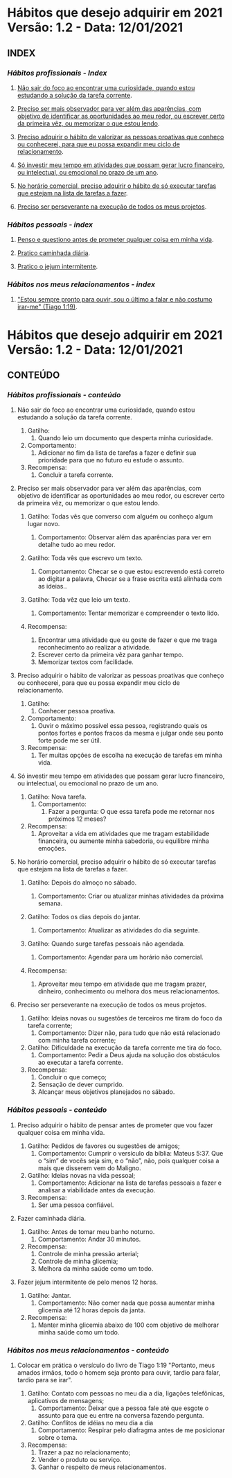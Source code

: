 # **Hábitos que desejo adquirir em 2021 Versão: 1.2 - Data: 12/01/2021**

## **INDEX**

### _Hábitos profissionais - Index_

1. [Não sair do foco ao encontrar uma curiosidade, quando estou estudando a solução da  tarefa corrente](#profissionais_1).

2. [Preciso ser mais observador para ver além das aparências, com objetivo de identificar as oportunidades ao meu redor, ou escrever certo da primeira vêz, ou memorizar o que estou lendo](#profissionais_2).

3. [Preciso adquirir o hábito de valorizar as pessoas proativas que conheço ou conhecerei, para que eu possa expandir meu ciclo de relacionamento](#profissionais_3).

4. [Só investir meu tempo em atividades que possam gerar lucro financeiro, ou intelectual, ou emocional no prazo de um ano](#profissionais_4).

5. [No horário comercial, preciso adquirir o hábito de só executar tarefas que estejam  na lista de tarefas a fazer](#profissionais_5).

6. [Preciso ser perseverante na execução de todos os meus projetos](#profissionais_6).

### _Hábitos pessoais - index_

1. [Penso e questiono antes de prometer qualquer coisa em minha vida](#pessoais_1).

2. [Pratico caminhada diária](#pessoais_2).

3. [Pratico o jejum intermitente](#pessoais_3).

### _Hábitos nos meus relacionamentos - index_

1. ["Estou sempre pronto para ouvir, sou o último a falar e não costumo irar-me" (Tiago 1:19)](#relacionamentos_1).

# **Hábitos que desejo adquirir em 2021 Versão: 1.2 - Data: 12/01/2021**

## **CONTEÚDO**

### _Hábitos profissionais - conteúdo_

1. Não sair do foco ao encontrar uma curiosidade, quando estou estudando a solução da  tarefa corrente.<span id="profissionais_1"><span>
   1. Gatilho:
      1. Quando leio um documento que desperta minha curiosidade.
   2. Comportamento:
      1. Adicionar no fim da lista de tarefas a fazer e definir sua prioridade para que no futuro eu estude o assunto.
   3. Recompensa:
      1. Concluir a tarefa corrente.

2. Preciso ser mais observador para ver além das aparências, com objetivo de identificar as oportunidades ao meu redor, ou escrever certo da primeira vêz, ou memorizar o que estou lendo.<span id="profissionais_2"><span>
   1. Gatilho: Todas vês que converso com alguém ou conheço algum lugar novo.
      1. Comportamento: Observar além das aparências para ver em detalhe tudo ao meu redor.

   2. Gatilho: Toda vês que escrevo um texto.
      1. Comportamento: Checar se o que estou escrevendo está correto ao digitar a palavra, Checar se a frase escrita está alinhada com as ideias..

   3. Gatilho: Toda vêz que leio um texto.
      1. Comportamento: Tentar memorizar e compreender o texto lido.

   4. Recompensa:
      1. Encontrar uma atividade que eu goste de fazer e que me traga reconhecimento ao realizar a atividade.
      2. Escrever certo da primeira vêz para ganhar tempo.
      3. Memorizar textos com facilidade.

3. Preciso adquirir o hábito de valorizar as pessoas proativas que conheço ou conhecerei, para que eu possa expandir meu ciclo de relacionamento. <span id="profissionais_3"><span>
   1. Gatilho:
      1. Conhecer pessoa proativa.
   2. Comportamento:
      1. Ouvir o máximo possível essa pessoa, registrando quais os pontos fortes e pontos fracos da mesma e julgar onde seu ponto forte pode me ser útil.
   3. Recompensa:
      1. Ter muitas opções de escolha na execução de tarefas em minha vida.

4. Só investir meu tempo em atividades que possam gerar lucro financeiro, ou intelectual, ou emocional no prazo de um ano. <span id="profissionais_4"><span>
   1. Gatilho: Nova tarefa.
      1. Comportamento:
         1. Fazer a pergunta: O que essa tarefa pode me retornar nos próximos 12 meses?
   2. Recompensa:
      1. Aproveitar a vida em atividades que me tragam estabilidade financeira, ou  aumente minha sabedoria, ou equilibre minha emoções.

5. No horário comercial, preciso adquirir o hábito de só executar tarefas que estejam  na lista de tarefas a fazer. <span id="profissionais_5"><span>
   1. Gatilho: Depois do almoço no sábado.
      1. Comportamento: Criar ou atualizar minhas atividades da próxima semana.

   2. Gatilho: Todos os dias depois do jantar.
      1. Comportamento: Atualizar as atividades do dia seguinte.

   3. Gatilho: Quando surge tarefas pessoais não agendada.
      1. Comportamento: Agendar para um horário não comercial.

   4. Recompensa:
      1. Aproveitar meu tempo em atividade que me tragam prazer, dinheiro, conhecimento ou melhora dos meus relacionamentos.

6. Preciso ser perseverante na execução de todos os meus projetos. <span id="profissionais_6"><span>
   1. Gatilho: Ideias novas ou sugestões de terceiros me tiram do foco da tarefa corrente;
      1. Comportamento: Dizer não, para tudo que não está relacionado com minha tarefa corrente;
   2. Gatilho: Dificuldade na execução da tarefa corrente me tira do foco.
      1. Comportamento: Pedir a Deus ajuda na solução dos obstáculos ao executar a tarefa corrente.
   3. Recompensa:
      1. Concluir o que começo;
      2. Sensação de dever cumprido.
      3. Alcançar meus objetivos planejados no sábado.

### _Hábitos pessoais - conteúdo_

1. Preciso adquirir o hábito de pensar antes de prometer que vou fazer qualquer coisa em minha vida. <span id="pessoais_1"><span>
   1. Gatilho: Pedidos de favores ou sugestões de amigos;
      1. Comportamento: Cumprir o versículo da bíblia: Mateus 5:37. Que o “sim” de vocês seja sim, e o “não”, não, pois qualquer coisa a mais que disserem vem do Maligno.
   2. Gatilho: Ideias novas na vida pessoal;
      1. Comportamento: Adicionar na lista de tarefas pessoais a fazer e analisar a viabilidade antes da execução.
   3. Recompensa:
      1. Ser uma pessoa confiável.

2. Fazer caminhada diária.<span id="pessoais_2"><span>
   1. Gatilho: Antes de tomar meu banho noturno.
      1. Comportamento: Andar 30 minutos.
   2. Recompensa:
      1. Controle de minha pressão arterial;
      2. Controle de minha glicemia;
      3. Melhora da minha saúde como um todo.

3. Fazer jejum intermitente de pelo menos 12 horas. <span id="pessoais_3"><span>
   1. Gatilho: Jantar.
      1. Comportamento: Não comer nada que possa aumentar minha glicemia até 12 horas depois da janta.
   2. Recompensa:
      1. Manter minha glicemia abaixo de 100 com objetivo de melhorar minha saúde como um todo.

### _Hábitos nos meus relacionamentos - conteúdo_

1. Colocar em prática o versículo do livro de Tiago 1:19 "Portanto, meus amados irmãos, todo o homem seja pronto para ouvir, tardio para falar, tardio para se irar". <span id="relacionamentos_1"><span>
   1. Gatilho: Contato com pessoas no meu dia a dia, ligações telefônicas, aplicativos de mensagens;
      1. Comportamento: Deixar que a pessoa fale até que esgote o assunto para que eu entre na conversa fazendo pergunta.
   2. Gatilho: Conflitos de idéias no meu dia a dia
      1. Comportamento: Respirar pelo diafragma antes de me posicionar sobre o tema.
   3. Recompensa:
      1. Trazer a paz no relacionamento;
      2. Vender o produto ou serviço.
      3. Ganhar o respeito de meus relacionamentos.
